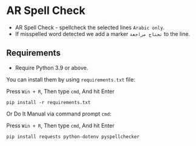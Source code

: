 # AR Spell Check

- AR Spell Check - spellcheck the selected lines `Arabic only`.
- If misspelled word detected we add a marker `تحتاج مراجعة` to the line.

## Requirements

- Require Python 3.9 or above.

You can install them by using `requirements.txt` file:

Press `Win + R`, Then type `cmd`, And hit Enter
```
pip install -r requirements.txt
```
Or Do It Manual via command prompt `cmd`:

Press `Win + R`, Then type `cmd`, And hit Enter
```
pip install requests python-dotenv pyspellchecker
```
